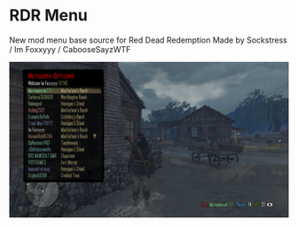 # RDR Menu
New mod menu base source for Red Dead Redemption
Made by Sockstress / Im Foxxyyy / CabooseSayzWTF

![Screenshot](screenshot.png)
